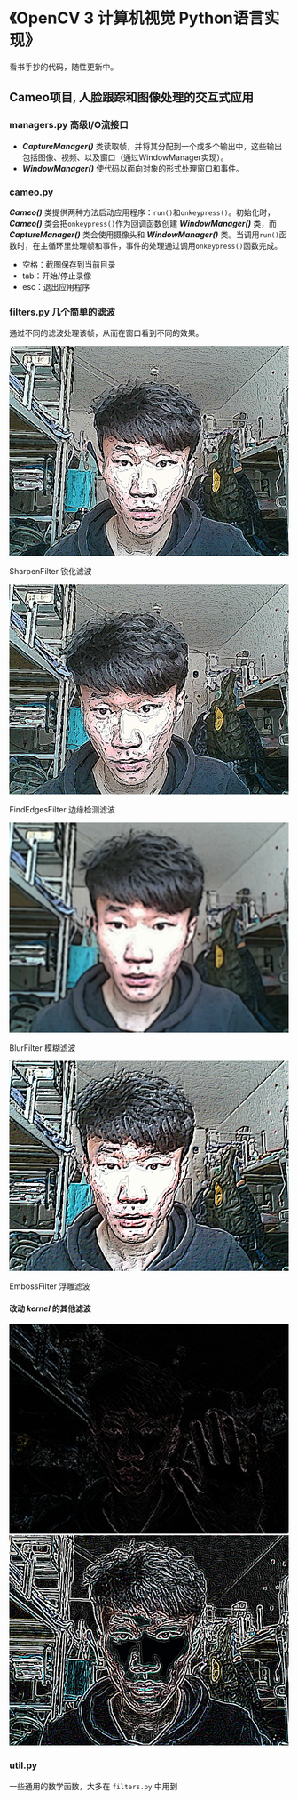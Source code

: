 # 《OpenCV 3 计算机视觉 Python语言实现》

看书手抄的代码，随性更新中。

## Cameo项目, 人脸跟踪和图像处理的交互式应用

### managers.py 高级I/O流接口

+ ***CaptureManager()*** 类读取帧，并将其分配到一个或多个输出中，这些输出包括图像、视频、以及窗口（通过WindowManager实现）。
+ ***WindowManager()*** 使代码以面向对象的形式处理窗口和事件。

### cameo.py

***Cameo()*** 类提供两种方法启动应用程序：`run()`和`onkeypress()`。初始化时，***Cameo()*** 类会把`onkeypress()`作为回调函数创建 ***WindowManager()*** 类，而 ***CaptureManager()*** 类会使用摄像头和 ***WindowManager()*** 类。当调用`run()`函数时，在主循环里处理帧和事件，事件的处理通过调用`onkeypress()`函数完成。

+ 空格：截图保存到当前目录
+ tab：开始/停止录像
+ esc：退出应用程序

### filters.py 几个简单的滤波

通过不同的滤波处理该帧，从而在窗口看到不同的效果。

![锐化滤波](cameo/filtered_images/SharpenFilter(1).png)

SharpenFilter 锐化滤波

![边缘检测滤波](cameo/filtered_images/FindEdgesFilter(1).png)

FindEdgesFilter 边缘检测滤波

![模糊滤波](cameo/filtered_images/BlurFilter(1).png)

BlurFilter 模糊滤波

![浮雕滤波](cameo/filtered_images/EmbossFilter(1).png)

EmbossFilter 浮雕滤波

#### 改动 *kernel* 的其他滤波
![FindEdgesFilter4](cameo/filtered_images/FindEdgesFilter4.png)
![SharpenFilter5](cameo/filtered_images/SharpenFilter5.png)


### util.py
一些通用的数学函数，大多在 `filters.py` 中用到



